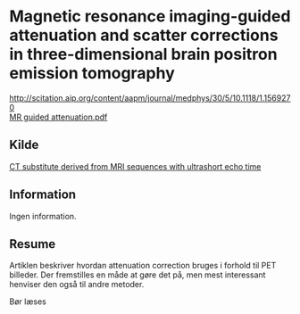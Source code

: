 <h1>
	Magnetic resonance imaging-guided attenuation and scatter
	corrections in three-dimensional brain positron emission
	tomography
</h1>
<a href="http://scitation.aip.org/content/aapm/journal/medphys/30/5/10.1118/1.1569270">
	http://scitation.aip.org/content/aapm/journal/medphys/30/5/10.1118/1.1569270
</a><br />
<a href="MR guided attenuation.pdf">
	MR guided attenuation.pdf
</a>
<h2>
	Kilde
</h2>
<a href="../CT substitute derived from MRI sequences with ultrashort echo time/">
	CT substitute derived from MRI sequences with ultrashort echo time
</a>
<h2>
	Information
</h2>
<p>
	Ingen information.
</p>
<h2>
	Resume
</h2>
<p>
	Artiklen beskriver hvordan attenuation correction bruges i forhold til PET
	billeder. Der fremstilles en måde at gøre det på, men mest interessant 
	henviser den også til andre metoder.
</p>
<p>
	Bør læses
</p>
